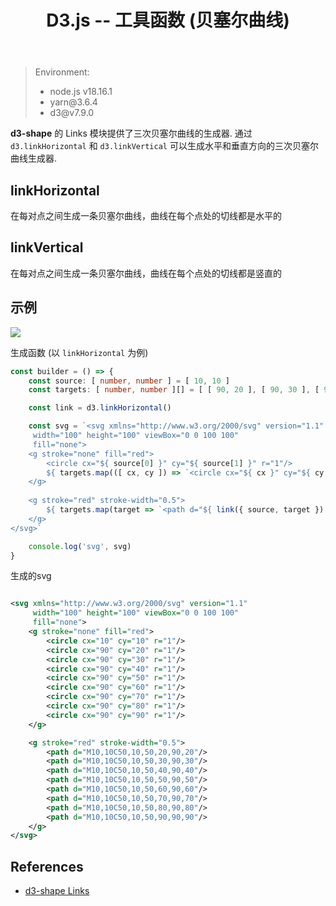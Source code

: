 ﻿---
title: D3.js -- 工具函数 (贝塞尔曲线)
category: javascript
created: 2024/09/25
---

> Environment:
> - node.js v18.16.1
> - yarn\@3.6.4
> - d3\@v7.9.0

**d3-shape** 的 Links 模块提供了三次贝塞尔曲线的生成器. 通过 `d3.linkHorizontal` 和 `d3.linkVertical` 可以生成水平和垂直方向的三次贝塞尔曲线生成器.

## linkHorizontal

在每对点之间生成一条贝塞尔曲线，曲线在每个点处的切线都是水平的

## linkVertical

在每对点之间生成一条贝塞尔曲线，曲线在每个点处的切线都是竖直的

## 示例

![](/media/d3_utils_bezier_curve_1.png)

生成函数 (以 `linkHorizontal` 为例)

```ts
const builder = () => {
    const source: [ number, number ] = [ 10, 10 ]
    const targets: [ number, number ][] = [ [ 90, 20 ], [ 90, 30 ], [ 90, 40 ], [ 90, 50 ], [ 90, 60 ], [ 90, 70 ], [ 90, 80 ], [ 90, 90 ] ]

    const link = d3.linkHorizontal()

    const svg = `<svg xmlns="http://www.w3.org/2000/svg" version="1.1"
     width="100" height="100" viewBox="0 0 100 100"
     fill="none">
    <g stroke="none" fill="red">
        <circle cx="${ source[0] }" cy="${ source[1] }" r="1"/>
        ${ targets.map(([ cx, cy ]) => `<circle cx="${ cx }" cy="${ cy }" r="1"/>`).join('\n') }
    </g>
    
    <g stroke="red" stroke-width="0.5">
        ${ targets.map(target => `<path d="${ link({ source, target }) }"/>`).join('\n') }
    </g>
</svg>`

    console.log('svg', svg)
}
```

生成的svg

```svg

<svg xmlns="http://www.w3.org/2000/svg" version="1.1"
     width="100" height="100" viewBox="0 0 100 100"
     fill="none">
    <g stroke="none" fill="red">
        <circle cx="10" cy="10" r="1"/>
        <circle cx="90" cy="20" r="1"/>
        <circle cx="90" cy="30" r="1"/>
        <circle cx="90" cy="40" r="1"/>
        <circle cx="90" cy="50" r="1"/>
        <circle cx="90" cy="60" r="1"/>
        <circle cx="90" cy="70" r="1"/>
        <circle cx="90" cy="80" r="1"/>
        <circle cx="90" cy="90" r="1"/>
    </g>

    <g stroke="red" stroke-width="0.5">
        <path d="M10,10C50,10,50,20,90,20"/>
        <path d="M10,10C50,10,50,30,90,30"/>
        <path d="M10,10C50,10,50,40,90,40"/>
        <path d="M10,10C50,10,50,50,90,50"/>
        <path d="M10,10C50,10,50,60,90,60"/>
        <path d="M10,10C50,10,50,70,90,70"/>
        <path d="M10,10C50,10,50,80,90,80"/>
        <path d="M10,10C50,10,50,90,90,90"/>
    </g>
</svg>
```

## References

- [d3-shape Links](https://d3js.org/d3-shape/link)
